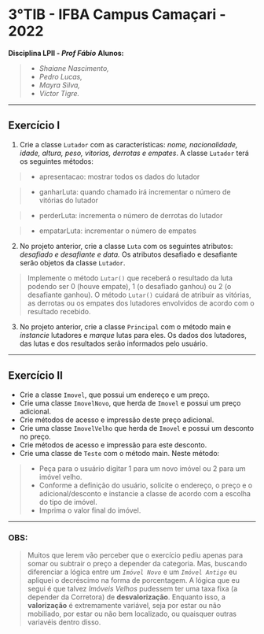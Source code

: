 # 3°TIB - IFBA Campus Camaçari - 2022
**Disciplina LPII - _Prof Fábio_**
**Alunos:**
> - _Shaiane Nascimento,_
> - _Pedro Lucas,_    
> - _Mayra Silva,_
> - _Víctor Tigre._

*** 
## Exercício I
1. Crie a classe `Lutador` com as características: *nome, nacionalidade, idade, altura, peso, vitorias, derrotas e empates*. A classe `Lutador` terá os seguintes métodos:

> - apresentacao: mostrar todos os dados do lutador

> - ganharLuta: quando chamado irá incrementar o número de vitórias do lutador

> - perderLuta: incrementa o número de derrotas do lutador

> - empatarLuta: incrementar o número de empates

2. No projeto anterior, crie a classe `Luta` com os seguintes atributos: *desafiado e  desafiante e data.* Os atributos desafiado e desafiante serão objetos da classe `Lutador`.
> Implemente o método `Lutar()` que receberá o resultado da luta podendo ser 0 (houve empate), 1 (o desafiado ganhou) ou 2 (o desafiante ganhou).
> O método `Lutar()` cuidará de atribuir as vitórias, as derrotas ou os empates dos lutadores envolvidos de acordo com o resultado recebido.


3. No projeto anterior, crie a classe `Principal` com o método main e *instancie* lutadores e *marque* lutas para eles. Os dados dos lutadores, das lutas e dos resultados serão informados pelo usuário.

--- 

## Exercício II
- Crie a classe `Imovel`, que possui um endereço e um preço.
- Crie uma classe `ImovelNovo`, que herda de `Imovel` e possui um preço adicional.
- Crie métodos de acesso e impressão deste preço adicional.
- Crie uma classe `ImovelVelho` que herda de `Imovel` e possui um desconto no preço.
- Crie métodos de acesso e impressão para este desconto.
- Crie uma classe de `Teste` com o método main.
Neste método:
> - Peça para o usuário digitar 1 para um novo imóvel ou 2 para um imóvel velho.
> - Conforme a definição do usuário, solicite o endereço, o preço e o adicional/desconto e instancie a classe de acordo com a escolha do tipo de imóvel.
> - Imprima o valor final do imóvel.

---
### OBS:
> Muitos que lerem vão perceber que o exercício pediu apenas para somar ou subtrair o preço a depender da categoria. Mas, buscando diferenciar a lógica entre um *`Imóvel Novo`* e um *`Imóvel Antigo`* eu apliquei o decréscimo na forma de porcentagem.
> A lógica que eu segui é que talvez *Imóveis Velhos* pudessem ter uma taxa fixa (a depender da Corretora) de **desvalorização**. Enquanto isso, a **valorização** é extremamente variável, seja por estar ou não mobiliado, por estar ou não bem localizado, ou quaisquer outras variavéis dentro disso.   